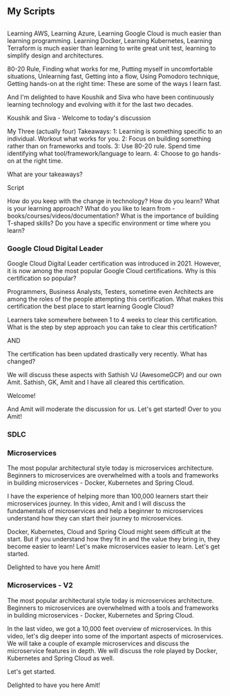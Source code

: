 ## My Scripts

## 

Learning AWS, Learning Azure, Learning Google Cloud is much easier than learning programming. Learning Docker, Learning Kubernetes, Learning Terraform is much easier than learning to write great unit test, learning to simplify design and architectures.

80-20 Rule, Finding what works for me, Putting myself in uncomfortable situations, Unlearning fast, Getting into a flow, Using Pomodoro technique, Getting hands-on at the right time: These are some of the ways I learn fast.

And I'm delighted to have Koushik and Siva who have been continuously learning technology and evolving with it for the last two decades.


Koushik and Siva - Welcome to today's discussion

My Three (actually four) Takeaways:
1: Learning is something specific to an individual. Workout what works for you.
2: Focus on building something rather than on frameworks and tools.
3: Use 80-20 rule. Spend time identifying what tool/framework/language to learn. 
4: Choose to go hands-on at the right time. 

What are your takeaways?

Script

How do you keep with the change in technology?
How do you learn?
What is your learning approach?
What do you like to learn from - books/courses/videos/documentation?
What is the importance of building T-shaped skills?
Do you have a specific environment or time where you learn?


### Google Cloud Digital Leader

Google Cloud Digital Leader certification was introduced in 2021. However, it is now among the most popular Google Cloud certifications. Why is this certification so popular?

Programmers, Business Analysts, Testers, sometime even Architects are among the roles of the people attempting this certification. What makes this certification the best place to start learning Google Cloud?

Learners take somewhere between 1 to 4 weeks to clear this certification. What is the step by step approach you can take to clear this certification? 

AND

The certification has been updated drastically very recently. What has changed?


We will discuss these aspects with Sathish VJ (AwesomeGCP) and our own Amit. Sathish, GK, Amit and I have all cleared this certification. 

Welcome!

And Amit will moderate the discussion for us. Let's get started! Over to you Amit!

### SDLC



### Microservices

The most popular architectural style today is microservices architecture. Beginners to microservices are overwhelmed with a tools and frameworks in building microservices - Docker, Kubernetes and Spring Cloud. 

I have the experience of helping more than 100,000 learners start their microservices journey. In this video, Amit and I will discuss the fundamentals of microservices and help a beginner to microservices understand how they can start their journey to microservices. 

Docker, Kubernetes, Cloud and Spring Cloud might seem difficult at the start. But if you understand how they fit in and the value they bring in, they become easier to learn! 
Let's make microservices easier to learn. Let's get started. 

Delighted to have you here Amit!


### Microservices - V2

The most popular architectural style today is microservices architecture. Beginners to microservices are overwhelmed with a tools and frameworks in building microservices - Docker, Kubernetes and Spring Cloud. 

In the last video, we got a 10,000 feet overview of microservices. In this video, let's dig deeper into some of the important aspects of microservices. We will take a couple of example microservices and discuss the microservice features in depth. We will discuss the role played by Docker, Kubernetes and Spring Cloud as well.

Let's get started.

Delighted to have you here Amit!

